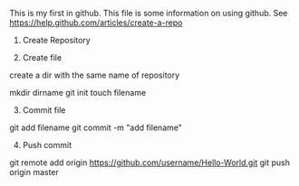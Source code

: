 This is my first in github.
This file is some information on using github.
See https://help.github.com/articles/create-a-repo

1. Create Repository

2. Create file

create a dir with the same name of repository

mkdir dirname
git init
touch filename

3. Commit file

git add filename
git commit -m "add filename"

4. Push commit 

git remote add origin https://github.com/username/Hello-World.git
git push origin master
